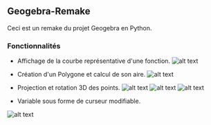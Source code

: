 ## Geogebra-Remake

Ceci est un remake du projet Geogebra en Python.


### Fonctionnalités
 
 
- Affichage de la courbe représentative d'une fonction.
![alt text](https://image.noelshack.com/fichiers/2019/20/4/1558037882-1.png "Logo Title Text 1")

- Création d'un Polygone et calcul de son aire.
![alt text](https://image.noelshack.com/fichiers/2019/20/4/1558038011-2.png "Logo Title Text 1")

- Projection et rotation 3D des points.
![alt text](https://image.noelshack.com/fichiers/2019/20/4/1558038408-3.png "Logo Title Text 1")
![alt text](https://image.noelshack.com/fichiers/2019/20/4/1558038408-4.png "Logo Title Text 1")
![alt text](https://image.noelshack.com/fichiers/2019/20/4/1558038408-5.png "Logo Title Text 1")

- Variable sous forme de curseur modifiable.

 ![alt text](https://image.noelshack.com/fichiers/2019/20/4/1558038505-6.png "Logo Title Text 1")

 
